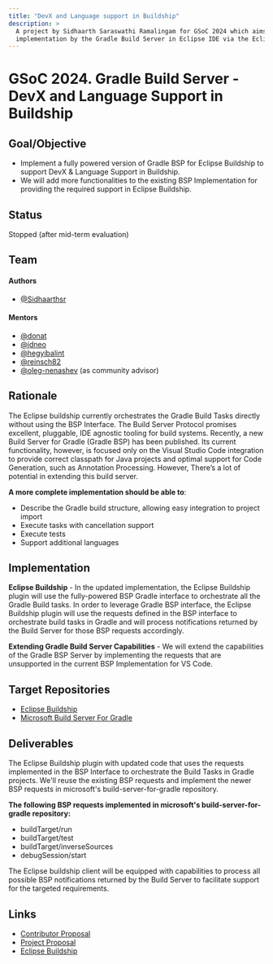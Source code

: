 ```yaml
---
title: "DevX and Language support in Buildship"
description: >
  A project by Sidhaarth Saraswathi Ramalingam for GSoC 2024 which aims to leverage the BSP
  implementation by the Gradle Build Server in Eclipse IDE via the Eclipse Buildship plugin.
---
```


# GSoC 2024. Gradle Build Server - DevX and Language Support in Buildship

## Goal/Objective
- Implement a fully powered version of Gradle BSP for Eclipse Buildship to support DevX & Language Support in Buildship.
- We will add more functionalities to the existing BSP Implementation for providing the required support in Eclipse Buildship.

## Status

Stopped (after mid-term evaluation)

## Team
#### Authors
- [@Sidhaarthsr](https://github.com/Sidhaarthsr)

#### Mentors

- [@donat](https://github.com/donat)
- [@jdneo](https://github.com/jdneo)
- [@hegyibalint](https://github.com/hegyibalint)
- [@reinsch82](https://github.com/reinsch82)
- [@oleg-nenashev](https://github.com/oleg-nenashev) (as community advisor)

## Rationale
The Eclipse buildship currently orchestrates the Gradle Build Tasks directly without using the BSP Interface. The Build Server Protocol promises excellent, pluggable, IDE agnostic tooling for build systems. Recently, a new Build Server for Gradle (Gradle BSP) has been published. Its current functionality, however, is focused only on the Visual Studio Code integration to provide correct classpath for Java projects and optimal support for Code Generation, such as Annotation Processing. However, There’s a lot of potential in extending this build server. 

**A more complete implementation should be able to**:
- Describe the Gradle build structure, allowing easy integration to project import
- Execute tasks with cancellation support
- Execute tests
- Support additional languages

## Implementation

**Eclipse Buildship** - In the updated implementation, the Eclipse Buildship plugin will use the fully-powered BSP Gradle interface to orchestrate all the Gradle Build tasks. In order to leverage Gradle BSP interface, the Eclipse Buildship plugin will use the requests defined in the BSP interface to orchestrate build tasks in Gradle and will process notifications returned by the Build Server for those BSP requests accordingly.

**Extending Gradle Build Server Capabilities** - We will extend the capabilities of the Gradle BSP Server by implementing the requests that are unsupported in the current BSP Implementation for VS Code.

## Target Repositories
- [Eclipse Buildship](https://github.com/eclipse/buildship)
- [Microsoft Build Server For Gradle](https://github.com/microsoft/build-server-for-gradle)

## Deliverables

The Eclipse Buildship plugin with updated code that uses the requests implemented in the BSP Interface to orchestrate the Build Tasks in Gradle projects. We'll reuse the existing BSP requests and implement the newer BSP requests in microsoft's build-server-for-gradle repository.

**The following BSP requests implemented in microsoft's build-server-for-gradle repository:** 
- buildTarget/run
- buildTarget/test
- buildTarget/inverseSources
- debugSession/start

The Eclipse buildship client will be equipped with capabilities to process all possible BSP notifications returned by the Build Server to facilitate support for the targeted requirements.

## Links
- [Contributor Proposal](https://docs.google.com/document/d/1ptbZvt8_dW0bgUAZfh7m-Oo3RtC4XTiY9frIrf2_OBQ/edit?usp=sharing)
- [Project Proposal](https://gitlab.eclipse.org/eclipsefdn/emo-team/gsoc-at-the-ef/-/issues/5)
- [Eclipse Buildship](https://projects.eclipse.org/projects/tools.buildship)

